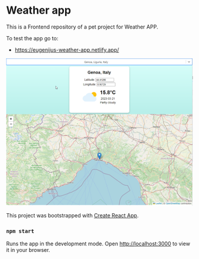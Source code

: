 # Weather app

This is a Frontend repository of a pet project for Weather APP.

To test the app go to:

- https://eugenijus-weather-app.netlify.app/

![](assets/Weather-App-2023-03-21.png)

This project was bootstrapped with [Create React App](https://github.com/facebook/create-react-app).

### `npm start`

Runs the app in the development mode.
Open [http://localhost:3000](http://localhost:3000) to view it in your browser.
